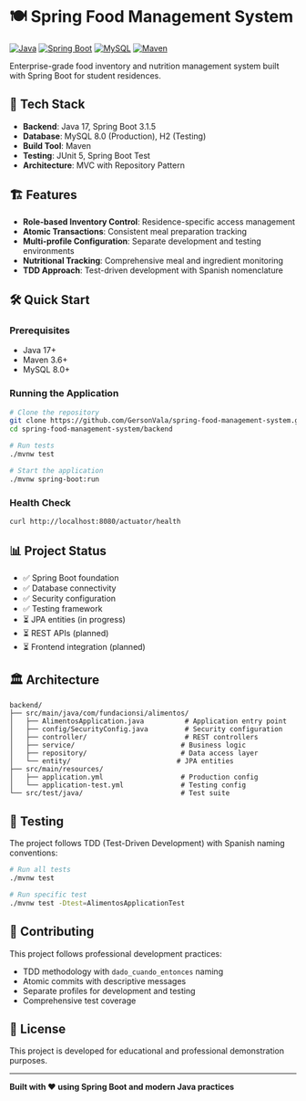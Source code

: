 # 🍽️ Spring Food Management System

[![Java](https://img.shields.io/badge/Java-17-orange.svg)](https://openjdk.java.net/projects/jdk/17/)
[![Spring Boot](https://img.shields.io/badge/Spring%20Boot-3.1.5-brightgreen.svg)](https://spring.io/projects/spring-boot)
[![MySQL](https://img.shields.io/badge/MySQL-8.0-blue.svg)](https://www.mysql.com/)
[![Maven](https://img.shields.io/badge/Maven-3.6+-red.svg)](https://maven.apache.org/)

Enterprise-grade food inventory and nutrition management system built with Spring Boot for student residences.

## 🚀 Tech Stack

-   **Backend**: Java 17, Spring Boot 3.1.5
-   **Database**: MySQL 8.0 (Production), H2 (Testing)
-   **Build Tool**: Maven
-   **Testing**: JUnit 5, Spring Boot Test
-   **Architecture**: MVC with Repository Pattern

## 🏗️ Features

-   **Role-based Inventory Control**: Residence-specific access management
-   **Atomic Transactions**: Consistent meal preparation tracking
-   **Multi-profile Configuration**: Separate development and testing environments
-   **Nutritional Tracking**: Comprehensive meal and ingredient monitoring
-   **TDD Approach**: Test-driven development with Spanish nomenclature

## 🛠️ Quick Start

### Prerequisites

-   Java 17+
-   Maven 3.6+
-   MySQL 8.0+

### Running the Application

```bash
# Clone the repository
git clone https://github.com/GersonVala/spring-food-management-system.git
cd spring-food-management-system/backend

# Run tests
./mvnw test

# Start the application
./mvnw spring-boot:run
```

### Health Check

```bash
curl http://localhost:8080/actuator/health
```

## 📊 Project Status

-   ✅ Spring Boot foundation
-   ✅ Database connectivity
-   ✅ Security configuration
-   ✅ Testing framework
-   ⏳ JPA entities (in progress)
-   ⏳ REST APIs (planned)
-   ⏳ Frontend integration (planned)

## 🏛️ Architecture

```
backend/
├── src/main/java/com/fundacionsi/alimentos/
│   ├── AlimentosApplication.java          # Application entry point
│   ├── config/SecurityConfig.java         # Security configuration
│   ├── controller/                        # REST controllers
│   ├── service/                          # Business logic
│   ├── repository/                       # Data access layer
│   └── entity/                          # JPA entities
├── src/main/resources/
│   ├── application.yml                   # Production config
│   └── application-test.yml              # Testing config
└── src/test/java/                        # Test suite
```

## 🧪 Testing

The project follows TDD (Test-Driven Development) with Spanish naming conventions:

```bash
# Run all tests
./mvnw test

# Run specific test
./mvnw test -Dtest=AlimentosApplicationTest
```

## 🤝 Contributing

This project follows professional development practices:

-   TDD methodology with `dado_cuando_entonces` naming
-   Atomic commits with descriptive messages
-   Separate profiles for development and testing
-   Comprehensive test coverage

## 📝 License

This project is developed for educational and professional demonstration purposes.

---

**Built with ❤️ using Spring Boot and modern Java practices**
